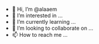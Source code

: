 - 👋 Hi, I’m @alaaem
- 👀 I’m interested in ...
- 🌱 I’m currently learning ...
- 💞️ I’m looking to collaborate on ...
- 📫 How to reach me ...

<!---
alaaem/alaaem is a ✨ special ✨ repository because its `README.md` (this file) appears on your GitHub profile.
You can click the Preview link to take a look at your changes.
--->
